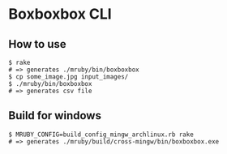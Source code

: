 # Boxboxbox CLI

## How to use

```shell
$ rake
# => generates ./mruby/bin/boxboxbox
$ cp some_image.jpg input_images/
$ ./mruby/bin/boxboxbox
# => generates csv file
```

## Build for windows

```shell
$ MRUBY_CONFIG=build_config_mingw_archlinux.rb rake
# => generates ./mruby/build/cross-mingw/bin/boxboxbox.exe
```
